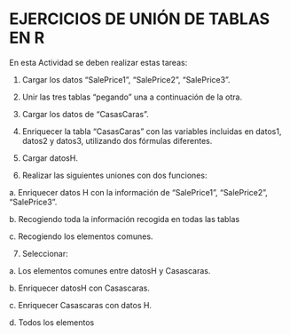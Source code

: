 # EJERCICIOS DE UNIÓN DE TABLAS EN R #

En esta Actividad se deben realizar estas tareas:

1. Cargar los datos “SalePrice1”, “SalePrice2”, “SalePrice3”.

2. Unir las tres tablas “pegando” una a continuación de la otra.

3. Cargar los datos de “CasasCaras”.

4. Enriquecer la tabla “CasasCaras” con las variables incluidas en datos1, datos2 y datos3, utilizando dos fórmulas diferentes.

5. Cargar datosH.

6. Realizar las siguientes uniones con dos funciones:

  a. Enriquecer datos H con la información de “SalePrice1”, “SalePrice2”, “SalePrice3”.
  
  b. Recogiendo toda la información recogida en todas las tablas
  
  c. Recogiendo los elementos comunes.
  
7. Seleccionar:

  a. Los elementos comunes entre datosH y Casascaras.
  
  b. Enriquecer datosH con Casascaras.
  
  c. Enriquecer Casascaras con datos H.
  
  d. Todos los elementos
